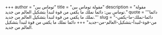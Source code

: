 +++
author = "توماس بين"
title = "مقولة توماس بين"
description = "مقولة توماس بين: دائما نملك ما يكفي من قوة لنبدأ بتشكيل العالم من جديد."
quote = '''دائما نملك ما يكفي من قوة لنبدأ بتشكيل العالم من جديد.'''
slug = "دائما-نملك-ما-يكفي-من-قوة-لنبدأ-بتشكيل-العالم-من-جديد"
+++
دائما نملك ما يكفي من قوة لنبدأ بتشكيل العالم من جديد.
